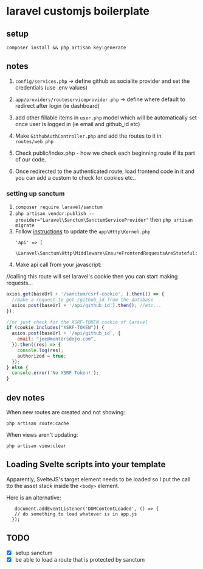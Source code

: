 # laravel customjs boilerplate

## setup

`composer install && php artisan key:generate`

## notes

1. `config/services.php` -> define github as socialite provider and set the credentials (use .env values)

2. `app/providers/routeserviceprovider.php` -> define where default to redirect after login (ie dashboard)

3. add other fillable items in `user.php` model which will be automatically set once user is logged in (ie email and github_id etc)

4. Make `GithubAuthController.php` and add the routes to it in `routes/web.php`

5. Check public/index.php - how we check each beginning route if its part of our code.

6. Once redirected to  the authenticated route, load frontend code in it and you can add a custom <script> </script> to check for cookies etc..



### setting up sanctum

1. `composer require laravel/sanctum`
2. `php artisan vendor:publish --provider="Laravel\Sanctum\SanctumServiceProvider"` then `php artisan migrate`
3. Follow [instructions](https://laravel.com/docs/9.x/sanctum) to update the `app\Http\Kernel.php` 
    ```
    'api' => [
        \Laravel\Sanctum\Http\Middleware\EnsureFrontendRequestsAreStateful::class,
    ```  
4. Make api call from your javascript:

//calling this route will set laravel's cookie then you can start making requests...
```js
axios.get(baseUrl + '/sanctum/csrf-cookie', ).then(() => {
  //make a request to get /github_id from the database
  axios.post(baseUrl + '/api/github_id').then(); //etc...
});

//or just check for the XSRF-TOKEN cookie of laravel   
if (cookie.includes("XSRF-TOKEN")) {
  axios.post(baseUrl + '/api/github_id', {
    email: "joe@mentorsdojo.com",
  }).then((res) => {
    console.log(res);
    authorized = true;
  });
} else {
  console.error('No XSRF Token!');
}
```

## dev notes

When new routes are created and not showing:

```
php artisan route:cache
```

When views aren't updating:

```
php artisan view:clear 
```

## Loading Svelte scripts into your template 

Apparently, SvelteJS's target element needs to be loaded so I put the call tto the asset stack inside the `<body>` element.

Here is an alternative:
```
   document.addEventListener('DOMContentLoaded', () => { 
   // do something to load whatever is in app.js
  });
```

## TODO

- [x] setup sanctum
- [x] be able to load a route that is protected by sanctum 
